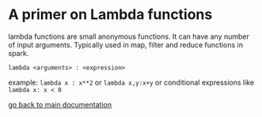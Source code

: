 # A primer on Lambda functions

lambda functions are small anonymous functions. It can have any number of input arguments. Typically used in map, filter and reduce functions in spark.

`lambda <arguments> : <expression>`

example: `lambda x : x**2` or `lambda x,y:x+y` or conditional expressions like `lambda x: x < 0`

[go back to main documentation](README.md)
